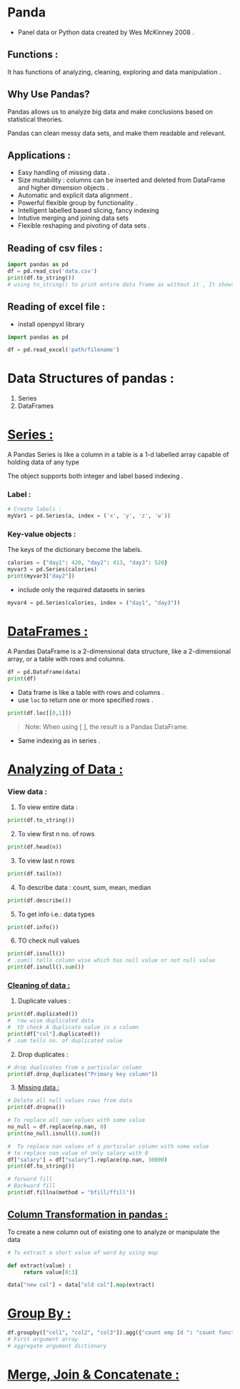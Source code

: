 # Panda 
- Panel data or Python data created by Wes McKinney 2008 . 

## Functions : 
It has functions of analyzing, cleaning, exploring and data manipulation . 

## Why Use Pandas? 
Pandas allows us to analyze big data and make conclusions based on statistical theories.

Pandas can clean messy data sets, and make them readable and relevant.

## Applications : 
- Easy handling of missing data .
- Size mutability : columns can be inserted and deleted from DataFrame and higher dimension objects . 
- Automatic and explicit data alignment . 
- Powerful flexible group by functionality .
- Intelligent labelled based slicing, fancy indexing 
- Intutive merging and joining data sets 
- Flexible reshaping and pivoting of data sets . 

## Reading of csv files : 
```python
import pandas as pd 
df = pd.read_csv('data.csv')
print(df.to_string())
# using to_string() to print entire data frame as without it , It shows only first 5 and last 5 rows
```


## Reading of excel file : 
- install openpyxl library

```python
import pandas as pd

df = pd.read_excel('path/filename')
```
# Data Structures of pandas : 
1. Series
2. DataFrames 

# [Series :](./series.py) 
A Pandas Series is like a column in a table is a 1-d labelled array capable of holding data of any type

The object supports both integer and label based indexing . 

### Label : 
```python
# Create labels :
myVar1 = pd.Series(a, index = ('x', 'y', 'z', 'w'))
```

### Key-value objects : 
The keys of the dictionary become the labels.
```python
calories = {"day1": 420, "day2": 413, "day3": 520}
myvar3 = pd.Series(calories)
print(myvar3["day2"])
```
- include only the required datasets in series
```python
myvar4 = pd.Series(calories, index = ("day1", "day3"))
```
# [DataFrames : ](./dataframes.py) 
A Pandas DataFrame is a 2-dimensional data structure, like a 2-dimensional array, or a table with rows and columns.
```python
df = pd.DataFrame(data)
print(df)
```
- Data frame is like a table with rows and columns . 
- use `loc` to return one or more specified rows . 
```python
print(df.loc[[0,1]])
```
>Note: When using [ ], the result is a Pandas DataFrame.
- Same indexing as in series . 

# [Analyzing of Data :](./analyze.py) 

### View data : 
1. To view entire data :
```python
print(df.to_string())
```
2. To view first n no. of rows 
```python
print(df.head(n))
```
3. To view last n rows 
```python
print(df.tail(n))
```
4. To describe data : count, sum, mean, median
```python
print(df.describe())
```
5. To get info i.e.: data types 
```python
print(df.info())
```
6. TO check null values 
```python
print(df.isnull())
# .sum() tells column wise which has null value or not null value 
print(df.isnull().sum())
```

### [Cleaning of data :](./cleaning.py) 
1. Duplicate values : 
```python
print(df.duplicated())
#  row wise duplicated data 
#  tO check A duplicate value in a column 
print(df["col"].duplicated())
# .sum tells no. of duplicated value 
```
2. Drop duplicates : 
```python
# drop duplicates from a particular column
print(df.drop_duplicates("Primary key column"))
```
3. [Missing data :](./missing.py) 

```python
# Delete all null values rows from data 
print(df.dropna())
```
```python
# To replace all nan values with some value
no_null = df.replace(np.nan, 0)
print(no_null.isnull().sum())
```
```python
#  To replace nan values of a particular column with some value 
# to replace nan value of only salary with 0
df["salary"] = df["salary"].replace(np.nan, 30000)
print(df.to_string())
```
```python
# forward fill 
# Backward fill 
print(df.fillna(method = "bfill/ffill"))
```
## [Column Transformation in pandas :](./column_transform.py) 
To create a new column out of existing one to analyze or manipulate the data 
```python
# To extract a short value of word by using map 

def extract(value) : 
     return value[0:3] 

data["new col"] = data["old col"].map(extract) 

```

# [Group By :](./Group_by.py) 
```python
df.groupby(["col1", "col2", "col3"]).agg({"count emp Id ": "count function"})
# First argument array 
# aggregate argument dictionary
```

# [Merge, Join & Concatenate :](./merge_join_concat.py) 
